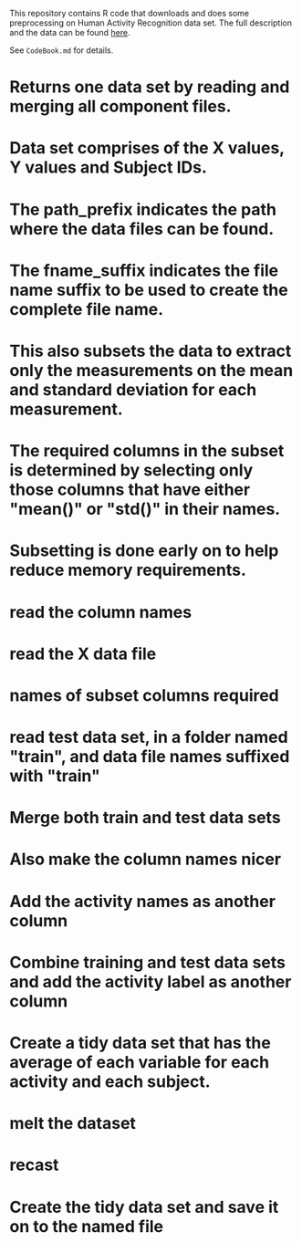This repository contains R code that downloads and does some preprocessing on Human
Activity Recognition data set. The full description and the data can be found
[here](http://archive.ics.uci.edu/ml/datasets/Human+Activity+Recognition+Using+Smartphones).

See `CodeBook.md` for details.


 
# Returns one data set by reading and merging all component files.
# Data set comprises of the X values, Y values and Subject IDs.
# The path_prefix indicates the path where the data files can be found.
# The fname_suffix indicates the file name suffix to be used to create the complete file name.
#
# This also subsets the data to extract only the measurements on the mean and standard deviation for each measurement.
# The required columns in the subset is determined by selecting only those columns that have either "mean()" or "std()" in their names.
# Subsetting is done early on to help reduce memory requirements.
  # read the column names
  # read the X data file
   # names of subset columns required
   # read test data set, in a folder named "train", and data file names suffixed with "train"
   # Merge both train and test data sets
# Also make the column names nicer

# Add the activity names as another column
# Combine training and test data sets and add the activity label as another column
# Create a tidy data set that has the average of each variable for each activity and each subject.
  
  # melt the dataset
 # recast 
 # Create the tidy data set and save it on to the named file
